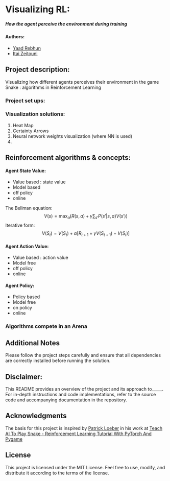 # Visualizing RL: 
##### How the agent perceive the environment during training


#### Authors:
* [Yaad Rebhun](https://github.com/YaadR)
* [Itai Zeitouni](https://github.com/Itaize33)

## Project description:
Visualizing how different agents perceives their environment in the game Snake : algorithms in Reinforcement Learning

### Project set ups:

### Visualization solutions:
1. Heat Map
2. Certainty Arrows
3. Neural network weights visualization (where NN is used)
4. 
## Reinforcement algorithms & concepts:
#### Agent State Value:
 - Value based : state value
 - Model based
 - off policy
 - online
   
The Bellman equation:
$$V(s) = \max_a \left( R(s,a) + \gamma \sum_{s'} P(s' | s,a) V(s') \right)$$
Iterative form:
$$V(S_t) = V(S_t) + \alpha \left[ R_{t+1} + \gamma V(S_{t+1}) - V(S_t) \right]$$

#### Agent Action Value:
 - Value based : action value
 - Model free
 - off policy
 - online


#### Agent Policy:
 - Policy based
 - Model free
 - on policy
 - online



### Algorithms compete in an Arena



## Additional Notes

Please follow the project steps carefully and ensure that all dependencies are correctly installed before running the solution.

## Disclaimer: 
This README provides an overview of the project and its approach to_____. For in-depth instructions and code implementations, refer to the source code and accompanying documentation in the repository.

## Acknowledgments
The basis for this project is inspired by [Patrick Loeber](https://github.com/patrickloeber) in his work at [Teach AI To Play Snake - Reinforcement Learning Tutorial With PyTorch And Pygame](https://youtube.com/playlist?list=PLqnslRFeH2UrDh7vUmJ60YrmWd64mTTKV)
## License
This project is licensed under the MIT License. Feel free to use, modify, and distribute it according to the terms of the license.

